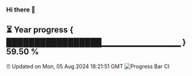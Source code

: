 ### Hi there 👋
⏳ Year progress { █████████████████▁▁▁▁▁▁▁▁▁▁▁▁▁ } 59.50 %
---
⏰ Updated on Mon, 05 Aug 2024 18:21:51 GMT
![Progress Bar CI](https://github.com/liununu/liununu/workflows/Progress%20Bar%20CI/badge.svg)
